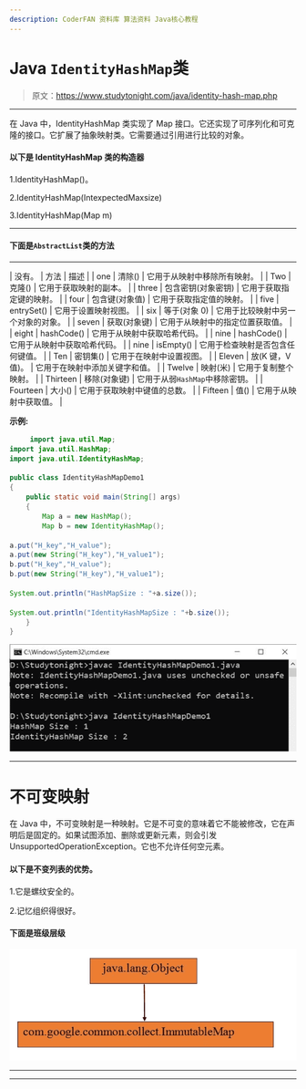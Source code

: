 ```yaml
---
description: CoderFAN 资料库 算法资料 Java核心教程
---
```


# Java `IdentityHashMap`类

> 原文：<https://www.studytonight.com/java/identity-hash-map.php>

* * *

在 Java 中，IdentityHashMap 类实现了 Map 接口。它还实现了可序列化和可克隆的接口。它扩展了抽象映射类。它需要通过引用进行比较的对象。

#### **以下是 IdentityHashMap 类的构造器**

1.IdentityHashMap()。

2.IdentityHashMap(IntexpectedMaxsize)

3.IdentityHashMap(Map m)

* * *

#### **下面是`AbstractList`类**的方法

* * *

| 没有。 | 方法 | 描述 |
| one | 清除() | 它用于从映射中移除所有映射。 |
| Two | 克隆() | 它用于获取映射的副本。 |
| three | 包含密钥(对象密钥) | 它用于获取指定键的映射。 |
| four | 包含键(对象值) | 它用于获取指定值的映射。 |
| five | entrySet() | 它用于设置映射视图。 |
| six | 等于(对象 0) | 它用于比较映射中另一个对象的对象。 |
| seven | 获取(对象键) | 它用于从映射中的指定位置获取值。 |
| eight | hashCode() | 它用于从映射中获取哈希代码。 |
| nine | hashCode() | 它用于从映射中获取哈希代码。 |
| nine | isEmpty() | 它用于检查映射是否包含任何键值。 |
| Ten | 密钥集() | 它用于在映射中设置视图。 |
| Eleven | 放(K 键，V 值)。 | 它用于在映射中添加关键字和值。 |
| Twelve | 映射(米) | 它用于复制整个映射。 |
| Thirteen | 移除(对象键) | 它用于从弱`HashMap`中移除密钥。 |
| Fourteen | 大小() | 它用于获取映射中键值的总数。 |
| Fifteen | 值() | 它用于从映射中获取值。 |

**示例:**

```java
	 import java.util.Map; 
import java.util.HashMap; 
import java.util.IdentityHashMap; 

public class IdentityHashMapDemo1 
{ 
    public static void main(String[] args)  
    {
        Map a = new HashMap(); 
        Map b = new IdentityHashMap(); 

a.put("H_key","H_value"); 
a.put(new String("H_key"),"H_value1");  
b.put("H_key","H_value");  
b.put(new String("H_key"),"H_value1");  

System.out.println("HashMapSize : "+a.size()); 

System.out.println("IdentityHashMapSize : "+b.size());           
    } 
} 

```

![identify-map-class](img/53ff897b8bcf14d2567af3c63b7ef6a0.png)

* * *

# 不可变映射

在 Java 中，不可变映射是一种映射。它是不可变的意味着它不能被修改，它在声明后是固定的。如果试图添加、删除或更新元素，则会引发 UnsupportedOperationException。它也不允许任何空元素。

#### **以下是不变列表的优势。**

1.它是螺纹安全的。

2.记忆组织得很好。

#### **下面是班级层级**

![immutable-map](img/dbee8be853ce2089e7c5f9f87b0f0cff.png)

* * *

* * *
